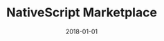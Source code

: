 ---
layout: site
title: "NativeScript Marketplace"
date: 2018-01-01
categories: [developer-tools]
version: 4.4.6
major: 4
minor: 4
patch: 6
slug: nativescript-marketplace
link: https://market.nativescript.org/
permalink: /sites/:slug
---